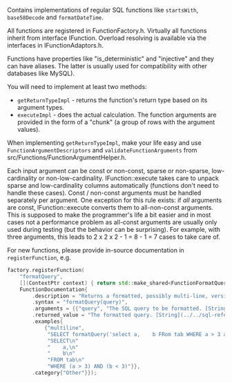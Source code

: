 Contains implementations of regular SQL functions like `startsWith`, `base58Decode` and `formatDateTime`.

All functions are registered in FunctionFactory.h. Virtually all functions inherit from interface IFunction. Overload resolving is available
via the interfaces in IFunctionAdaptors.h.

Functions have properties like "is_deterministic" and "injective" and they can have aliases. The latter is usually used for compatibility
with other databases like MySQL).

You will need to implement at least two methods:
- `getReturnTypeImpl` - returns the function's return type based on its argument types.
- `executeImpl` - does the actual calculation. The function arguments are provided in the form of a "chunk" (a group of rows with the
                  argument values).

When implementing `getReturnTypeImpl`, make your life easy and use `FunctionArgumentDescriptors` and `validateFunctionArguments` from
src/Functions/FunctionArgumentHelper.h.

Each input argument can be const or non-const, sparse or non-sparse, low-cardinality or non-low-cardinality. IFunction::execute takes care
to unpack sparse and low-cardinality columns automatically (functions don't need to handle these cases). Const / non-const arguments must be
handled separately per argument. One exception for this rule exists: if _all_ arguments are const, IFunction::execute converts them to
all-non-const arguments. This is supposed to make the programmer's life a bit easier and in most cases not a performance problem as
all-const arguments are usually only used during testing (but the behavior can be surprising). For example, with three arguments, this leads
to 2 x 2 x 2 - 1 = 8 - 1 = 7 cases to take care of.

For new functions, please provide in-source documentation in `registerFunction`, e.g.

```cpp
factory.registerFunction(
    "formatQuery",
    [](ContextPtr context) { return std::make_shared<FunctionFormatQuery>(context, "formatQuery", OutputFormatting::MultiLine, ErrorHandling::Exception); },
    FunctionDocumentation{
        .description = "Returns a formatted, possibly multi-line, version of the given SQL query. Throws in case of a parsing error.\n[example:multiline]",
        .syntax = "formatQuery(query)",
        .arguments = {{"query", "The SQL query to be formatted. [String](../../sql-reference/data-types/string.md)"}},
        .returned_value = "The formatted query. [String](../../sql-reference/data-types/string.md).",
        .examples{
            {"multiline",
             "SELECT formatQuery('select a,    b FRom tab WHERE a > 3 and  b < 3');",
             "SELECT\n"
             "    a,\n"
             "    b\n"
             "FROM tab\n"
             "WHERE (a > 3) AND (b < 3)"}},
        .category{"Other"}});
```
